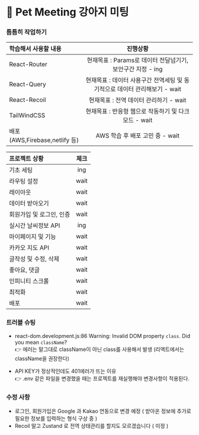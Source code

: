 # 🐶 Pet Meeting 강아지 미팅

### 틈틈히 작업하기

| 학습해서 사용할 내용          |                                  진행상황                                  |
| :---------------------------- | :------------------------------------------------------------------------: |
| React-Router                  |         현재목표 : Params로 데이터 전달넘기기, 보안구간 지정 - ing         |
| React-Query                   | 현재목표 : 데이터 사용구간 전역세팅 및 동기적으로 데이터 관리해보기 - wait |
| React-Recoil                  |                   현재목표 : 전역 데이터 관리하기 - wait                   |
| TailWindCSS                   |            현재목표 : 반응형 웹으로 작동하기 및 다크모드 - wait            |
| 배포(AWS,Firebase,netlify 등) |                      AWS 학습 후 배포 고민 중 - wait                       |

| 프로젝트 상황            | 체크 |
| :----------------------- | :--: |
| 기초 세팅                | ing  |
| 라우팅 설정              | wait |
| 레이아웃                 | wait |
| 데이터 받아오기          | wait |
| 회원가입 및 로그인, 인증 | wait |
| 실시간 날씨정보 API      | ing |
| 마이페이지 및 기능       | wait |
| 카카오 지도 API          | wait |
| 글작성 및 수정, 삭제     | wait |
| 좋아요, 댓글             | wait |
| 인피니티 스크롤          | wait |
| 최적화                   | wait |
| 배포                     | wait |

### 트러블 슈팅

- react-dom.development.js:86 Warning: Invalid DOM property `class`. Did you mean `className`? <br/>
  👉 에러는 말그대로 className이 아닌 class를 사용해서 발생 (리액트에서는 className을 권장한다)

- API KEY가 정상적인데도 401에러가 뜨는 이유 <br/>
  👉 .env 같은 파일을 변경했을 때는 프로젝트를 재실행해야 변경사항이 적용된다.

### 수정 사항

- 로그인, 회원가입은 Google 과 Kakao 연동으로 변경 예정 ( 받아온 정보에 추가로 필요한 정보를 입력하는 형식 구상 중 )
- Recoil 말고 Zustand 로 전역 상태관리를 할지도 모르겠습니다 ( 미정 ) 
